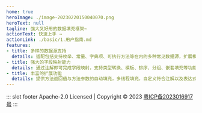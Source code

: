 ```yaml
---
home: true
heroImage: ./image-20230220150040070.png
heroText: null
tagline: 强大又好用的数据填充框架~
actionText: 快速上手 →
actionLink: ./basic/1.用户指南.md
features:
- title: 多样的数据源支持
  details: 适配包括支持枚举、常量、字典项、可执行方法等在内的多种常见数据源，扩展模块可支持更多数据源
- title: 强大的字段映射能力
  details: 通过注解即可完成字段映射，支持类型转换、模板、排序、分组、嵌套填充等功能
- title: 丰富的扩展功能
  details: 提供方法返回值与方法参数的自动填充，多线程填充，自定义符合注解以及表达式等可选功能
---
```

::: slot footer
Apache-2.0 Licensed | Copyright © 2023 [粤ICP备2023016917号](https://beian.miit.gov.cn)
:::